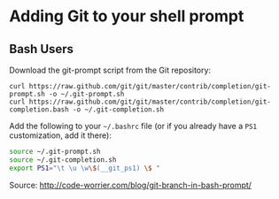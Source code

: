 # Adding Git to your shell prompt

## Bash Users

Download the git-prompt script from the Git repository:

    curl https://raw.github.com/git/git/master/contrib/completion/git-prompt.sh -o ~/.git-prompt.sh
    curl https://raw.github.com/git/git/master/contrib/completion/git-completion.bash -o ~/.git-completion.sh

Add the following to your `~/.bashrc` file (or if you already have a `PS1` customization, add it there):

```bash
source ~/.git-prompt.sh
source ~/.git-completion.sh
export PS1="\t \u \w\$(__git_ps1) \$ "
```

Source: http://code-worrier.com/blog/git-branch-in-bash-prompt/

